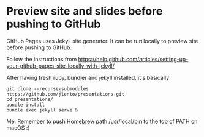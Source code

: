 # Preview site and slides before pushing to GitHub

GitHub Pages uses Jekyll site generator. It can be run locally to preview site
before pushing to GitHub.

Follow the instructions from
https://help.github.com/articles/setting-up-your-github-pages-site-locally-with-jekyll/

After having fresh ruby, bundler and jekyll installed, it's basically

```
git clone --recurse-submodules https://github.com/jlento/presentations.git
cd presentations/
bundle install
bundle exec jekyll serve &
```

Me: Remember to push Homebrew path /usr/local/bin to the top of PATH on macOS :)


